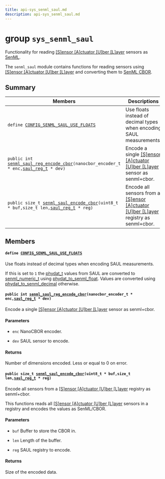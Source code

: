 ```yaml
---
title: api-sys_senml_saul.md
description: api-sys_senml_saul.md
---
```

# group `sys_senml_saul` 

Functionality for reading [[S]ensor [A]ctuator [U]ber [L]ayer](./doc/starlight-docs/src/content/docs/apidoc/api-undefined.md#group__drivers__saul) sensors as [SenML](./doc/starlight-docs/src/content/docs/apidoc/api-undefined.md#group__sys__senml).

The `senml_saul` module contains functions for reading sensors using [[S]ensor [A]ctuator [U]ber [L]ayer](./doc/starlight-docs/src/content/docs/apidoc/api-undefined.md#group__drivers__saul) and converting them to [SenML CBOR](./doc/starlight-docs/src/content/docs/apidoc/api-undefined.md#group__sys__senml__cbor).

## Summary

 Members                        | Descriptions                                
--------------------------------|---------------------------------------------
`define `[`CONFIG_SENML_SAUL_USE_FLOATS`](#group__sys__senml__saul_1ga6161ef44f0613b611b6dd0e404e0a8b8)            | Use floats instead of decimal types when encoding SAUL measurements.
`public int `[`senml_saul_reg_encode_cbor`](#group__sys__senml__saul_1ga964c8f636cc1cdeda78b99b676858ae5)`(nanocbor_encoder_t * enc,`[`saul_reg_t`](./doc/starlight-docs/src/content/docs/apidoc/api-undefined.md#group__sys__saul__reg_1gafb7f1798a493eb6939dcb56fd7b9a494)` * dev)`            | Encode a single [[S]ensor [A]ctuator [U]ber [L]ayer](./doc/starlight-docs/src/content/docs/apidoc/api-undefined.md#group__drivers__saul) sensor as senml+cbor.
`public size_t `[`senml_saul_encode_cbor`](#group__sys__senml__saul_1ga582bfcba303b5b026791e4695c69159c)`(uint8_t * buf,size_t len,`[`saul_reg_t`](./doc/starlight-docs/src/content/docs/apidoc/api-undefined.md#group__sys__saul__reg_1gafb7f1798a493eb6939dcb56fd7b9a494)` * reg)`            | Encode all sensors from a [[S]ensor [A]ctuator [U]ber [L]ayer](./doc/starlight-docs/src/content/docs/apidoc/api-undefined.md#group__drivers__saul) registry as senml+cbor.

## Members

#### `define `[`CONFIG_SENML_SAUL_USE_FLOATS`](#group__sys__senml__saul_1ga6161ef44f0613b611b6dd0e404e0a8b8) 

Use floats instead of decimal types when encoding SAUL measurements.

If this is set to `1` the [phydat_t](./doc/starlight-docs/src/content/docs/apidoc/api-sys_phydat.md#structphydat__t) values from SAUL are converted to [senml_numeric_t](./doc/starlight-docs/src/content/docs/apidoc/api-sys_senml.md#structsenml__numeric__t) using [phydat_to_senml_float](./doc/starlight-docs/src/content/docs/apidoc/api-undefined.md#group__sys__senml__phydat_1ga05a87f7af450ecb3976692e279265cf9). Values are converted using [phydat_to_senml_decimal](./doc/starlight-docs/src/content/docs/apidoc/api-undefined.md#group__sys__senml__phydat_1ga8c5cc82492dd71e2402a46917e548cb8) otherwise.

#### `public int `[`senml_saul_reg_encode_cbor`](#group__sys__senml__saul_1ga964c8f636cc1cdeda78b99b676858ae5)`(nanocbor_encoder_t * enc,`[`saul_reg_t`](./doc/starlight-docs/src/content/docs/apidoc/api-undefined.md#group__sys__saul__reg_1gafb7f1798a493eb6939dcb56fd7b9a494)` * dev)` 

Encode a single [[S]ensor [A]ctuator [U]ber [L]ayer](./doc/starlight-docs/src/content/docs/apidoc/api-undefined.md#group__drivers__saul) sensor as senml+cbor.

#### Parameters
* `enc` NanoCBOR encoder. 

* `dev` SAUL sensor to encode.

#### Returns
Number of dimensions encoded. Less or equal to 0 on error.

#### `public size_t `[`senml_saul_encode_cbor`](#group__sys__senml__saul_1ga582bfcba303b5b026791e4695c69159c)`(uint8_t * buf,size_t len,`[`saul_reg_t`](./doc/starlight-docs/src/content/docs/apidoc/api-undefined.md#group__sys__saul__reg_1gafb7f1798a493eb6939dcb56fd7b9a494)` * reg)` 

Encode all sensors from a [[S]ensor [A]ctuator [U]ber [L]ayer](./doc/starlight-docs/src/content/docs/apidoc/api-undefined.md#group__drivers__saul) registry as senml+cbor.

This functions reads all [[S]ensor [A]ctuator [U]ber [L]ayer](./doc/starlight-docs/src/content/docs/apidoc/api-undefined.md#group__drivers__saul) sensors in a registry and encodes the values as SenML/CBOR.

#### Parameters
* `buf` Buffer to store the CBOR in. 

* `len` Length of the buffer. 

* `reg` SAUL registry to encode.

#### Returns
Size of the encoded data.

